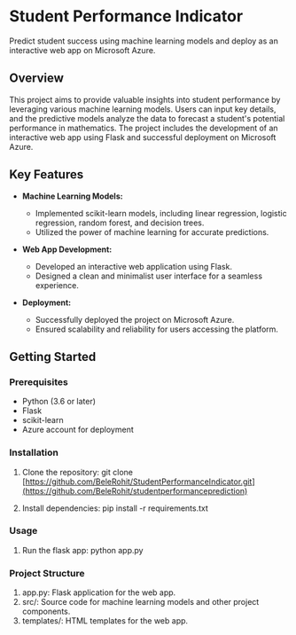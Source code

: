 # Student Performance Indicator

Predict student success using machine learning models and deploy as an interactive web app on Microsoft Azure.

## Overview

This project aims to provide valuable insights into student performance by leveraging various machine learning models. Users can input key details, and the predictive models analyze the data to forecast a student's potential performance in mathematics. The project includes the development of an interactive web app using Flask and successful deployment on Microsoft Azure.

## Key Features

- **Machine Learning Models:**
  - Implemented scikit-learn models, including linear regression, logistic regression, random forest, and decision trees.
  - Utilized the power of machine learning for accurate predictions.

- **Web App Development:**
  - Developed an interactive web application using Flask.
  - Designed a clean and minimalist user interface for a seamless experience.

- **Deployment:**
  - Successfully deployed the project on Microsoft Azure.
  - Ensured scalability and reliability for users accessing the platform.

## Getting Started

### Prerequisites

- Python (3.6 or later)
- Flask
- scikit-learn
- Azure account for deployment

### Installation

1. Clone the repository:
    git clone [https://github.com/BeleRohit/StudentPerformanceIndicator.git](https://github.com/BeleRohit/studentperformanceprediction)

2. Install dependencies:
     pip install -r requirements.txt
   
### Usage

1. Run the flask app:
   python app.py

### Project Structure
1. app.py: Flask application for the web app.
2. src/: Source code for machine learning models and other project components.
3. templates/: HTML templates for the web app.

